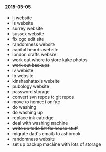 #### 2015-05-05 ####

- lj website
- ls website
- surrey website
- sussex website
- fix cgc edit site
- randomness website
- capital beards website
- london crafts website
- ~~work out where to store kake photos~~
- ~~work out backups~~
- lv webiste
- lb website
- kinshashataxis website
- pubology website
- password storage
- convert svn repos to git repos
- move to home::1 on fttc
- do washing
- do washing up
- replace ink catridge
- deal with washing machine
- ~~write up todo list for house stuff~~
- migrate dad's emails to ashbrook
- randomness website
- set up backup machine with lots of storage


